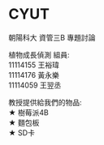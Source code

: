 # CYUT
朝陽科大 資管三B 專題討論

植物成長偵測
組員:  
11114155 王裕瑋  
11114176 黃永樂  
11114059 王翌丞  

教授提供給我們的物品:  
★ 樹莓派4B  
★ 麵包板  
★ SD卡  
